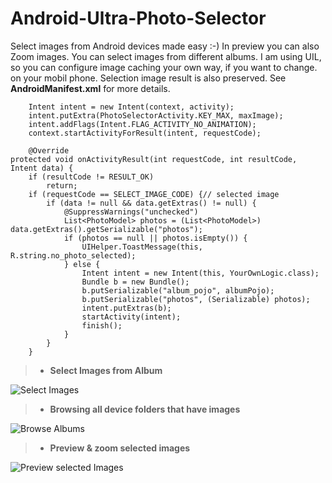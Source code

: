 Android-Ultra-Photo-Selector
=============================
Select images from Android devices made easy :-) In preview you can also Zoom images. You can select images from different albums. I am using UIL, so you can configure image caching your own way, if you want to change.
on your mobil phone. Selection image result is also preserved. See **AndroidManifest.xml** for more details. 

		Intent intent = new Intent(context, activity);
		intent.putExtra(PhotoSelectorActivity.KEY_MAX, maxImage);
		intent.addFlags(Intent.FLAG_ACTIVITY_NO_ANIMATION);
		context.startActivityForResult(intent, requestCode);
		
		@Override
	protected void onActivityResult(int requestCode, int resultCode, Intent data) {
		if (resultCode != RESULT_OK)
			return;
		if (requestCode == SELECT_IMAGE_CODE) {// selected image
			if (data != null && data.getExtras() != null) {
				@SuppressWarnings("unchecked")
				List<PhotoModel> photos = (List<PhotoModel>) data.getExtras().getSerializable("photos");
				if (photos == null || photos.isEmpty()) {
					UIHelper.ToastMessage(this, R.string.no_photo_selected);
				} else {
					Intent intent = new Intent(this, YourOwnLogic.class);
					Bundle b = new Bundle();
					b.putSerializable("album_pojo", albumPojo);
					b.putSerializable("photos", (Serializable) photos);
					intent.putExtras(b);
					startActivity(intent);
					finish();
				}
			}
		}



> - **Select Images from Album** 


![Select Images](https://github.com/AizazAZ/Android-Ultra-Photo-Selector/blob/master/media/image1.png)

> - **Browsing all device folders that have images** 


![Browse Albums](https://github.com/AizazAZ/Android-Ultra-Photo-Selector/blob/master/media/image2.png)

> - **Preview & zoom selected images**


![Preview selected Images](https://github.com/AizazAZ/Android-Ultra-Photo-Selector/blob/master/media/image3.png)



